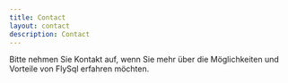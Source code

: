 ```yaml
---
title: Contact
layout: contact
description: Contact
---
```


Bitte nehmen Sie Kontakt auf, wenn Sie mehr über die Möglichkeiten und Vorteile von FlySql erfahren möchten.
